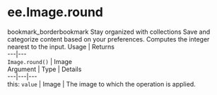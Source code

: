  
#  ee.Image.round
bookmark_borderbookmark Stay organized with collections  Save and categorize content based on your preferences.
Computes the integer nearest to the input.
Usage | Returns  
---|---  
`Image.round()` | Image  
Argument | Type | Details  
---|---|---  
this: `value` | Image | The image to which the operation is applied.  
